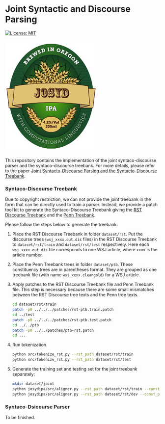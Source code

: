 # Joint Syntactic and Discourse Parsing

[![License: MIT](https://img.shields.io/badge/License-MIT-yellow.svg)](https://opensource.org/licenses/MIT)

![](label.png)

This repository contains the implementation of the joint syntaco-discourse parser and the syntaco-discourse treebank. For more details, please refer to the paper [Joint Syntacto-Discourse Parsing and the Syntacto-Discourse Treebank](http://aclweb.org/anthology/D/D17/D17-1224.pdf).

### Syntaco-Discourse Treebank

Due to copyright restriction, we can not provide the joint treebank in the form that can be directly used to train a parser. Instead, we provide a patch tool kit to generate the Syntaco-Discourse Treebank giving the [RST Discourse Treebank](https://catalog.ldc.upenn.edu/ldc2002t07) and the [Penn Treebank](https://catalog.ldc.upenn.edu/ldc99t42).

Please follow the steps below to generate the treebank:

1. Place the RST Discourse Treebank in folder ```dataset/rst```. Put the discourse trees (```wsj_xxxx.out.dis``` files) in the RST Discourse Treebank to ```dataset/rst/train``` and ```dataset/rst/test``` respectively. Here each ```wsj_xxxx.out.dis``` file corresponds to one WSJ article, where ```xxxx``` is the article number.

2. Place the Penn Treebank trees in folder ```dataset/ptb```. These constituency trees are in parentheses format. They are grouped as one treebank file (with name ```wsj_xxxx.cleangold```) for a WSJ article.

3. Apply patches to the RST Discourse Treebank file and Penn Treebank file. This step is necessary because there are some small mismatches between the RST Discourse tree texts and the Penn tree texts.
	```bash
	cd dataset/rst/train
	patch -p0 ../../../patches/rst-ptb.train.patch
	cd ../test
	patch -p0 ../../../patches/rst-ptb.test.patch
	cd ../../ptb
	patch -p0 ../../patches/ptb-rst.patch
	cd ...
	```

4. Run tokenization.
	```bash
	python src/tokenize_rst.py --rst_path dataset/rst/train
	python src/tokenize_rst.py --rst_path dataset/rst/test
	```

3. Generate the training set and testing set for the joint treebank separately:

   ```bash
   mkdir dataset/joint
   python josydipa/src/aligner.py --rst_path dataset/rst/train --const_path dataset/ptb > dataset/joint/train.txt
   python josydipa/src/aligner.py --rst_path dataset/rst/dev --const_path dataset/ptb > dataset/joint/dev.txt
   ```


### Syntaco-Dsicourse Parser

To be finished.

